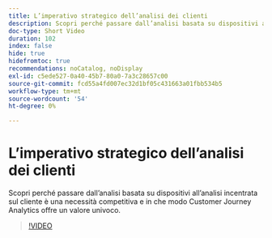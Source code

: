 ```yaml
---
title: L’imperativo strategico dell’analisi dei clienti
description: Scopri perché passare dall’analisi basata su dispositivi all’analisi incentrata sul cliente è una necessità competitiva e in che modo Customer Journey Analytics offre un valore univoco.
doc-type: Short Video
duration: 102
index: false
hide: true
hidefromtoc: true
recommendations: noCatalog, noDisplay
exl-id: c5ede527-0a40-45b7-80a0-7a3c28657c00
source-git-commit: fcd55a4fd007ec32d1bf05c431663a01fbb534b5
workflow-type: tm+mt
source-wordcount: '54'
ht-degree: 0%

---
```


# L’imperativo strategico dell’analisi dei clienti

Scopri perché passare dall’analisi basata su dispositivi all’analisi incentrata sul cliente è una necessità competitiva e in che modo Customer Journey Analytics offre un valore univoco.

<!-- 62_S112_3442459_101_the-strategic-imperative-of-customer-analytics -->
>[!VIDEO](https://video.tv.adobe.com/v/3458322/?learn=on&enablevpops=true)
